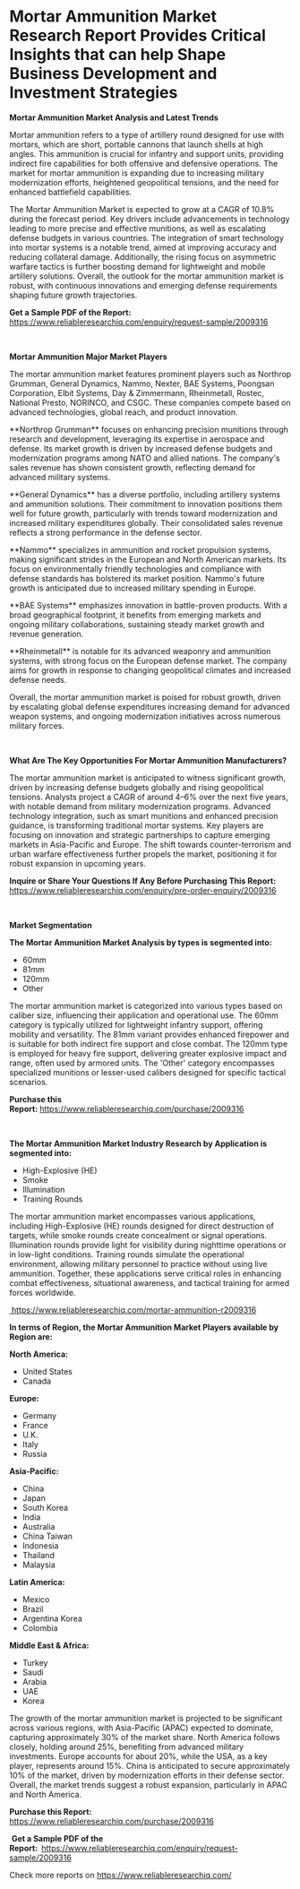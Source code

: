 <p><h1>Mortar Ammunition Market Research Report Provides Critical Insights that can help Shape Business Development and Investment Strategies</h1></p><p><strong>Mortar Ammunition Market Analysis and Latest Trends</strong></p>
<p><p>Mortar ammunition refers to a type of artillery round designed for use with mortars, which are short, portable cannons that launch shells at high angles. This ammunition is crucial for infantry and support units, providing indirect fire capabilities for both offensive and defensive operations. The market for mortar ammunition is expanding due to increasing military modernization efforts, heightened geopolitical tensions, and the need for enhanced battlefield capabilities. </p><p>The Mortar Ammunition Market is expected to grow at a CAGR of 10.8% during the forecast period. Key drivers include advancements in technology leading to more precise and effective munitions, as well as escalating defense budgets in various countries. The integration of smart technology into mortar systems is a notable trend, aimed at improving accuracy and reducing collateral damage. Additionally, the rising focus on asymmetric warfare tactics is further boosting demand for lightweight and mobile artillery solutions. Overall, the outlook for the mortar ammunition market is robust, with continuous innovations and emerging defense requirements shaping future growth trajectories.</p></p>
<p><strong>Get a Sample PDF of the Report:&nbsp;</strong> <a href="https://www.reliableresearchiq.com/enquiry/request-sample/2009316?utm_campaign=1129&utm_medium=2&utm_source=Github&utm_content=ia&utm_term=05022025&utm_id=mortar-ammunition">https://www.reliableresearchiq.com/enquiry/request-sample/2009316</a></p>
<p>&nbsp;</p>
<p><strong>Mortar Ammunition Major Market Players</strong></p>
<p><p>The mortar ammunition market features prominent players such as Northrop Grumman, General Dynamics, Nammo, Nexter, BAE Systems, Poongsan Corporation, Elbit Systems, Day & Zimmermann, Rheinmetall, Rostec, National Presto, NORINCO, and CSGC. These companies compete based on advanced technologies, global reach, and product innovation.</p><p>**Northrop Grumman** focuses on enhancing precision munitions through research and development, leveraging its expertise in aerospace and defense. Its market growth is driven by increased defense budgets and modernization programs among NATO and allied nations. The company's sales revenue has shown consistent growth, reflecting demand for advanced military systems.</p><p>**General Dynamics** has a diverse portfolio, including artillery systems and ammunition solutions. Their commitment to innovation positions them well for future growth, particularly with trends toward modernization and increased military expenditures globally. Their consolidated sales revenue reflects a strong performance in the defense sector.</p><p>**Nammo** specializes in ammunition and rocket propulsion systems, making significant strides in the European and North American markets. Its focus on environmentally friendly technologies and compliance with defense standards has bolstered its market position. Nammo's future growth is anticipated due to increased military spending in Europe.</p><p>**BAE Systems** emphasizes innovation in battle-proven products. With a broad geographical footprint, it benefits from emerging markets and ongoing military collaborations, sustaining steady market growth and revenue generation.</p><p>**Rheinmetall** is notable for its advanced weaponry and ammunition systems, with strong focus on the European defense market. The company aims for growth in response to changing geopolitical climates and increased defense needs.</p><p>Overall, the mortar ammunition market is poised for robust growth, driven by escalating global defense expenditures increasing demand for advanced weapon systems, and ongoing modernization initiatives across numerous military forces.</p></p>
<p>&nbsp;</p>
<p><strong>What Are The Key Opportunities For Mortar Ammunition Manufacturers?</strong></p>
<p><p>The mortar ammunition market is anticipated to witness significant growth, driven by increasing defense budgets globally and rising geopolitical tensions. Analysts project a CAGR of around 4–6% over the next five years, with notable demand from military modernization programs. Advanced technology integration, such as smart munitions and enhanced precision guidance, is transforming traditional mortar systems. Key players are focusing on innovation and strategic partnerships to capture emerging markets in Asia-Pacific and Europe. The shift towards counter-terrorism and urban warfare effectiveness further propels the market, positioning it for robust expansion in upcoming years.</p></p>
<p><strong>Inquire or Share Your Questions If Any Before Purchasing This Report:</strong> <a href="https://www.reliableresearchiq.com/enquiry/pre-order-enquiry/2009316?utm_campaign=1129&utm_medium=2&utm_source=Github&utm_content=ia&utm_term=05022025&utm_id=mortar-ammunition">https://www.reliableresearchiq.com/enquiry/pre-order-enquiry/2009316</a></p>
<p>&nbsp;</p>
<p><strong>Market Segmentation</strong></p>
<p><strong>The Mortar Ammunition Market Analysis by types is segmented into:</strong></p>
<p><ul><li>60mm</li><li>81mm</li><li>120mm</li><li>Other</li></ul></p>
<p><p>The mortar ammunition market is categorized into various types based on caliber size, influencing their application and operational use. The 60mm category is typically utilized for lightweight infantry support, offering mobility and versatility. The 81mm variant provides enhanced firepower and is suitable for both indirect fire support and close combat. The 120mm type is employed for heavy fire support, delivering greater explosive impact and range, often used by armored units. The 'Other' category encompasses specialized munitions or lesser-used calibers designed for specific tactical scenarios.</p></p>
<p><strong>Purchase this Report:&nbsp;</strong><a href="https://www.reliableresearchiq.com/purchase/2009316?utm_campaign=1129&utm_medium=2&utm_source=Github&utm_content=ia&utm_term=05022025&utm_id=mortar-ammunition">https://www.reliableresearchiq.com/purchase/2009316</a></p>
<p>&nbsp;</p>
<p><strong>The Mortar Ammunition Market Industry Research by Application is segmented into:</strong></p>
<p><ul><li>High-Explosive (HE)</li><li>Smoke</li><li>Illumination</li><li>Training Rounds</li></ul></p>
<p><p>The mortar ammunition market encompasses various applications, including High-Explosive (HE) rounds designed for direct destruction of targets, while smoke rounds create concealment or signal operations. Illumination rounds provide light for visibility during nighttime operations or in low-light conditions. Training rounds simulate the operational environment, allowing military personnel to practice without using live ammunition. Together, these applications serve critical roles in enhancing combat effectiveness, situational awareness, and tactical training for armed forces worldwide.</p></p>
<p><a href="https://www.reliableresearchiq.com/mortar-ammunition-r2009316?utm_campaign=1129&utm_medium=2&utm_source=Github&utm_content=ia&utm_term=05022025&utm_id=mortar-ammunition">&nbsp;https://www.reliableresearchiq.com/mortar-ammunition-r2009316</a></p>
<p><strong>In terms of Region, the Mortar Ammunition Market Players available by Region are:</strong></p>
<p>
    <p> <strong> North America: </strong>
        <ul>
            <li>United States</li>
            <li>Canada</li>
        </ul>
        </p> 
    <p> <strong> Europe: </strong>
        <ul>
            <li>Germany</li>
            <li>France</li>
            <li>U.K.</li>
            <li>Italy</li>
            <li>Russia</li>
        </ul>
        </p> 
    <p> <strong> Asia-Pacific: </strong>
        <ul>
            <li>China</li>
            <li>Japan</li>
            <li>South Korea</li>
            <li>India</li>
            <li>Australia</li>
            <li>China Taiwan</li>
            <li>Indonesia</li>
            <li>Thailand</li>
            <li>Malaysia</li>
        </ul>
        </p> 
    <p> <strong> Latin America: </strong>
        <ul>
            <li>Mexico</li>
            <li>Brazil</li>
            <li>Argentina Korea</li>
            <li>Colombia</li>
        </ul>
        </p> 
    <p> <strong> Middle East & Africa: </strong>
        <ul>
            <li>Turkey</li>
            <li>Saudi</li>
            <li>Arabia</li>
            <li>UAE</li>
            <li>Korea</li>
        </ul>
    </p>
    </p>
<p><p>The growth of the mortar ammunition market is projected to be significant across various regions, with Asia-Pacific (APAC) expected to dominate, capturing approximately 30% of the market share. North America follows closely, holding around 25%, benefiting from advanced military investments. Europe accounts for about 20%, while the USA, as a key player, represents around 15%. China is anticipated to secure approximately 10% of the market, driven by modernization efforts in their defense sector. Overall, the market trends suggest a robust expansion, particularly in APAC and North America.</p></p>
<p><strong>Purchase this Report: </strong><a href="https://www.reliableresearchiq.com/purchase/2009316?utm_campaign=1129&utm_medium=2&utm_source=Github&utm_content=ia&utm_term=05022025&utm_id=mortar-ammunition">https://www.reliableresearchiq.com/purchase/2009316</a></p>
<p>&nbsp;<strong>Get a Sample PDF of the Report:&nbsp;&nbsp;</strong><a href="https://www.reliableresearchiq.com/enquiry/request-sample/2009316?utm_campaign=1129&utm_medium=2&utm_source=Github&utm_content=ia&utm_term=05022025&utm_id=mortar-ammunition">https://www.reliableresearchiq.com/enquiry/request-sample/2009316</a></p>
<p><strong></strong></p>
<p>Check more reports on <a href="https://www.reliableresearchiq.com/?utm_campaign=1129&utm_medium=2&utm_source=Github&utm_content=ia&utm_term=05022025&utm_id=mortar-ammunition">https://www.reliableresearchiq.com/</a></p>